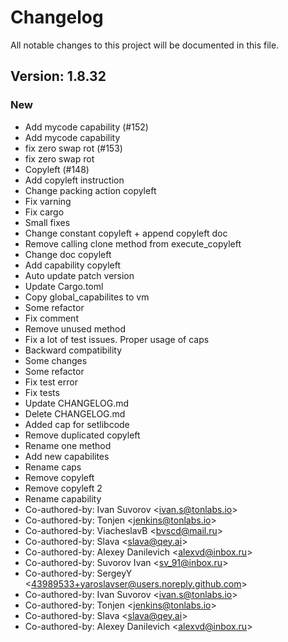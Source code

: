 # Changelog

All notable changes to this project will be documented in this file.

## Version: 1.8.32

### New
 - Add mycode capability (#152)
 - Add mycode capability
 - fix zero swap rot (#153)
 - fix zero swap rot
 - Copyleft (#148)
 - Add copyleft instruction
 - Change packing action copyleft
 - Fix varning
 - Fix cargo
 - Small fixes
 - Change constant copyleft + append copyleft doc
 - Remove calling clone method from execute_copyleft
 - Change doc copyleft
 - Add capability copyleft
 - Auto update patch version
 - Update Cargo.toml
 - Copy global_capabilites to vm
 - Some refactor
 - Fix comment
 - Remove unused method
 - Fix a lot of test issues. Proper usage of caps
 - Backward compatibility
 - Some changes
 - Some refactor
 - Fix test error
 - Fix tests
 - Update CHANGELOG.md
 - Delete CHANGELOG.md
 - Added cap for setlibcode
 - Remove duplicated copyleft
 - Rename one method
 - Add new capabilites
 - Rename caps
 - Remove copyleft
 - Remove copyleft 2
 - Rename capability
 - Co-authored-by: Ivan Suvorov &lt;ivan.s@tonlabs.io&gt;
 - Co-authored-by: Tonjen &lt;jenkins@tonlabs.io&gt;
 - Co-authored-by: ViacheslavB &lt;bvscd@mail.ru&gt;
 - Co-authored-by: Slava &lt;slava@qey.ai&gt;
 - Co-authored-by: Alexey Danilevich &lt;alexvd@inbox.ru&gt;
 - Co-authored-by: Suvorov Ivan &lt;sv_91@inbox.ru&gt;
 - Co-authored-by: SergeyY &lt;43989533+yaroslavser@users.noreply.github.com&gt;
 - Co-authored-by: Ivan Suvorov &lt;ivan.s@tonlabs.io&gt;
 - Co-authored-by: Tonjen &lt;jenkins@tonlabs.io&gt;
 - Co-authored-by: Slava &lt;slava@qey.ai&gt;
 - Co-authored-by: Alexey Danilevich &lt;alexvd@inbox.ru&gt;



